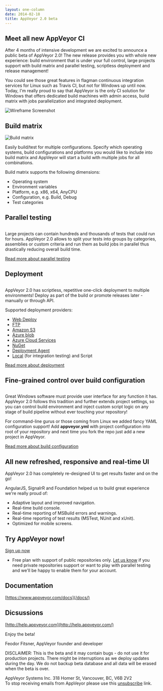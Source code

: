 ```yaml
---
layout: one-column
date: 2014-02-18
title: AppVeyor 2.0 beta
---
```


## Meet all new AppVeyor CI


After 4 months of intensive development we are excited to announce a public beta of AppVeyor 2.0!
The new release provides you with whole new experience: build environment that is under your full
control, large projects support with build matrix and parallel testing, scriptless deployment and
release management!

You could see those great features in flagman continuous integration services for Linux such as
Travis CI, but not for Windows up until now.
Today, I'm really proud to say that AppVeyor is the only CI solution for Windows that offers
dedicated build machines with admin access, build matrix with jobs parallelization and integrated
deployment.

<p class="text-center">
    <img src="/assets/images/posts/2014-02-18/appveyor-screenshot-wireframe.png" alt="Wireframe Screenshot">
</p>


## Build matrix

<img class="right" src="/assets/images/posts/2014-02-18/build-matrix.png" alt="Build matrix">

Easily build/test for multiple configurations. Specify which operating systems, build configurations and platforms you would like to include into build matrix and AppVeyor will start a build with multiple jobs for all combinations.

Build matrix supports the following dimensions:

* Operating system
* Environment variables
* Platform, e.g. x86, x64, AnyCPU
* Configuration, e.g. Build, Debug
* Test categories

## Parallel testing

<img class="left" src="/assets/images/posts/2014-02-18/parallel-testing.png" alt="">

Large projects can contain hundreds and thousands of tests that could run for hours. AppVeyor 2.0 allows to split your tests into groups by categories, assemblies or custom criteria and run them as build jobs in parallel thus drastically reducing overall build time.

[Read more about parallel testing](/docs/parallel-testing/)

<div class="clear-both"></div>


## Deployment

<img class="right" src="/assets/images/posts/2014-02-18/deploy.png" alt="">

AppVeyor 2.0 has scriptless, repetitive one-click deployment to multiple environments! Deploy as part of the build or promote releases later - manually or through API.

Supported deployment providers:

* [Web Deploy](/docs/deployment/web-deploy/)
* [FTP](/docs/deployment/ftp/)
* [Amazon S3](/docs/deployment/amazon-s3/)
* [Azure blob](/docs/deployment/azure-blob/)
* [Azure Cloud Services](/docs/deployment/azure-cloud-service/)
* [NuGet](/docs/deployment/nuget/)
* [Deployment Agent](/docs/deployment/agent/)
* [Local](/docs/deployment/local/) (for integration testing) and Script

[Read more about deployment](/docs/deployment/)

<div class="clear-both"></div>


<h2 id="yaml">Fine-grained control over build configuration</h2>

<img class="left" src="/assets/images/posts/2014-02-18/yaml.png" alt="">

Great Windows software must provide user interface for any function it has. AppVeyor 2.0 follows this tradition and further extends project settings, so you can control build environment and inject custom script logic on any stage of build pipeline without ever touching your repository!

For command-line gurus or those coming from Linux we added fancy YAML configuration support! Add **appveyor.yml** with project configuration into root of your repository and next time you fork the repo just add a new project in AppVeyor.

[Read more about build configuration](/docs/build-configuration/)

<div class="clear-both"></div>


<h2 id="ui">All new refreshed, responsive and real-time UI</h2>

AppVeyor 2.0 has completely re-designed UI to get results faster and on the go!

AngularJS, SignalrR and Foundation helped us to build great experience we're really proud of:

* Adaptive layout and improved navigation.
* Real-time build console.
* Real-time reporting of MSBuild errors and warnings.
* Real-time reporting of test results (MSTest, NUnit and xUnit).
* Optimized for mobile screens.


## Try AppVeyor now!

<p>
    <a class="big-button" href="/pricing/">Sign up now</a>
</p>

* Free plan with support of public repositories only. [Let us know](mailto:team@appveyor.com) if you need private repositories support or want to play with parallel testing and we'll be happy to enable them for your account.


## Documentation

[https://www.appveyor.com/docs](/docs/)


## Dicsussions

[http://help.appveyor.com](http://help.appveyor.com/)

Enjoy the beta!

Feodor Fitsner,
AppVeyor founder and developer

<p class="gray">
    DISCLAIMER: This is the beta and it may contain bugs - do not use it for production projects.
    There might be interruptions as we deploy updates during the day.
    We do not backup beta database and all data will be erased when the beta is over.
</p>

<p class="gray">
    AppVeyor Systems Inc. 318 Homer St, Vancouver, BC, V6B 2V2<br/>
    To stop receiving emails from AppVeyor please use this <a href="">unsubscribe</a> link.
</p>
